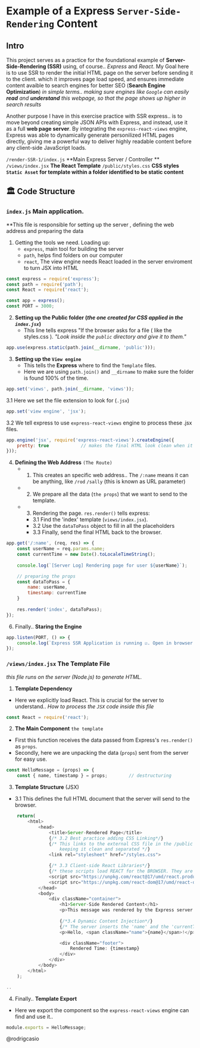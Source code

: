 # Example of a Express `Server-Side-Rendering` Content

## Intro
This project serves as a practice for the foundational example of **Server-Side-Rendering (SSR)** using, of course.. *Express* and *React*.
My Goal here is to use SSR to render the initial HTML page on the server before sending it to the client. which it improves page load speed, and ensures immediate content avaible to search engines for better SEO (**Search Engine Optimization**) *in simple terms.. making sure engines like `Google` can easily **read** and **understand** this webpage, so that the page shows up higher in search results*

Another purpose I have in this exercise practice with SSR express.. is to move beyond creating simple JSON APIs with Express, and instead, use it as a full **web page server**. By integrating the `express-react-views` engine, Express was able to dynamically generate personilized HTML pages directly, giving me a powerful way to deliver highly readable content before any client-side JavaScript loads.

`/render-SSR-1/index.js` **Main Express Server / Controller **
`/views/index.jsx` **The React Template**
`/public/styles.css` **CSS styles `Static Asset` for template within a folder identified to be static content**

## 🏛️ Code Structure

### `index.js` Main application.
**This file is responsible for setting up the server , defining the web address and preparing the data

1. Getting the tools we need. Loading up:
    - `express`, main tool for building the server
    - `path`, helps find folders on our computer
    - `react`, The view engine needs React loaded in the server enviroment to turn JSX into HTML

```js
const express = require('express');
const path = require('path');
const React = require('react');

const app = express();
const PORT = 3000;
```

2. **Setting up the Public folder (*the one created for CSS applied in the `index.jsx`*)**
    - This line tells express "If the browser asks for a file ( like the styles.css ). *"Look inside the `public` directory and give it to them."*
```js
app.use(express.static(path.join(__dirname, 'public')));
```

3. **Setting up the `View engine`**
    - This tells the **Express** where to find the `Template` files.
    - Here we are using `path.join()` and `__dirname` to make sure the folder is found 100% of the time.
```js
app.set('views', path.join(__dirname, 'views'));
```
3.1 Here we set the file extension to look for (`.jsx`)
```js
app.set('view engine', 'jsx');
```
3.2 We tell express to use `express-react-views` engine to process these .jsx files.
```js
app.engine('jsx', require('express-react-views').createEngine({
    pretty: true            // makes the final HTML look clean when it is view the source.
}));
```
4. **Defining the Web Address** `(The Route)`
    - 1. This creates an specific web address.. The `/:name` means it can be anything, like `/rod` `/sally` (this is known as URL parameter)
    - 2. We prepare all the data (`the props`) that we want to send to the template.
    - 3. Rendering the page. `res.render()` tells express: 
        - 3.1 Find the 'index' template (`views/index.jsx`).
        - 3.2 Use the `dataToPass` object to fill in all the placeholders
        - 3.3 Finally, send the final HTML back to the browser.
```js
app.get('/:name', (req, res) => {
    const userName = req.params.name;
    const currentTime = new Date().toLocaleTimeString();
    
    console.log(`[Server Log] Rendering page for user ${userName}`);

    // preparing the props 
    const dataToPass = {
        name: userName,
        timestamp: currentTime
    }
    
    res.render('index', dataToPass);
});
```
6. Finally.. **Staring the Engine**
```js
app.listen(PORT, () => {
    console.log(`Express SSR Application is running ☑️. Open in browser: http://localhost:${port}/User`);
});
```

### `/views/index.jsx` **The Template File**
*this file runs on the server (Node.js) to generate HTML.*

1. **Template Dependency**

- Here we explicitly load React. This is crucial for the server to understand.. *How to process the `JSX` code inside this file*
```js
const React = require('react');
```

2. **The Main Component** `the template`
- First this function receives the data passed from Express's `res.render()` as `props`.
- Secondly, here we are unpacking the data (`props`) sent from the server for easy use.
```js
const HelloMessage = (props) => {
    const { name, timestamp } = props;        // destructuring

```

3. **Template Structure** (JSX)
- 3.1 This defines the full HTML document that the server will send to the browser.
```js
    return(
        <html>
            <head>
                <title>Server-Rendered Page</title>
                {/* 3.2 Best practice adding CSS Linking*/}
                {/* This links to the external CSS file in the /public directory
                    keeping it clean and separated */}
                <link rel="stylesheet" href="/styles.css">

                {/* 3.3 Client-side React Libraries*/}
                {/* these scripts load REACT for the BROWSER. They are not too necessary for SSR display, but they can be if we are adding interactively later.. */}
                <script src="https://unpkg.com/react@17/umd/react.production.min.js"></script>
                <script src="https://unpkg.com/react-dom@17/umd/react-dom.production.min.js"></script>
            </head>
            <body>
                <div className="container">
                    <h1>Server-Side Rendered Content</h1>
                    <p>This message was rendered by the Express server using the data passed from the server from the route:</p>
                    
                    {/*3.4 Dynamic Content Injection*/}
                    {/* The server inserts the 'name' and the 'currentTime' variable here before sending the page*/}
                    <p>Hello, <span className="name">{name}</span>!</p>

                    <div className="footer">
                        Rendered Time: {timestamp}
                    </div>
                </div>
            </body>
        </html>
    );

..
```
4. Finally.. **Template Export**
- Here we export the component so the `express-react-views` engine can find and use it..
```js
module.exports = HelloMessage;
```

@rodrigcasio